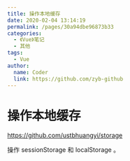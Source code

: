 ```yaml
---
title: 操作本地缓存
date: 2020-02-04 13:14:19
permalink: /pages/30a94dbe96873b33
categories:
  - 《Vue》笔记
  - 其他
tags:
  - Vue
author:
  name: Coder
  link: https://github.com/zyb-github
---
```

# 操作本地缓存

<https://github.com/ustbhuangyi/storage>

操作 sessionStorage 和 localStorage 。
